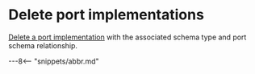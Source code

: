 <!-- SPDX-License-Identifier: CC-BY-4.0 -->
<!-- Copyright Contributors to the ODPi Egeria project. -->

# Delete port implementations

[Delete a port implementation](../../data-engine-server/docs/scenarios/delete-port-implementation.md) 
with the associated schema type and port schema relationship.

---8<-- "snippets/abbr.md"
